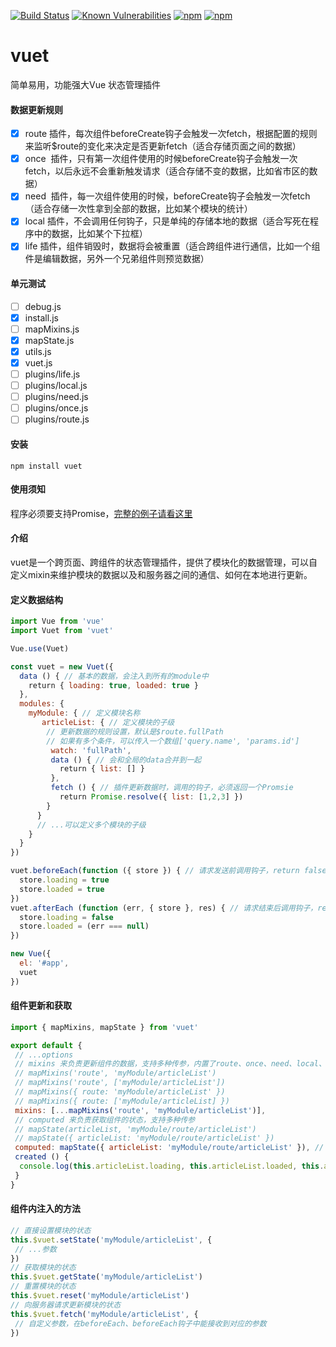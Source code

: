 [![Build Status](https://travis-ci.org/medevicex/vuet.svg?branch=master)](https://travis-ci.org/medevicex/vuet)
[![Known Vulnerabilities](https://snyk.io/test/npm/vuet/badge.svg)](https://snyk.io/test/npm/vuet)
[![npm](https://img.shields.io/npm/v/vuet.svg?style=flat-square)](https://www.npmjs.com/package/vuet) 
[![npm](https://img.shields.io/npm/dt/vuet.svg?style=flat-square)](https://www.npmjs.com/package/vuet)

# vuet
简单易用，功能强大Vue 状态管理插件
#### 数据更新规则
- [x]  route 插件，每次组件beforeCreate钩子会触发一次fetch，根据配置的规则来监听$route的变化来决定是否更新fetch（适合存储页面之间的数据）
- [x]  once  插件，只有第一次组件使用的时候beforeCreate钩子会触发一次fetch，以后永远不会重新触发请求（适合存储不变的数据，比如省市区的数据）
- [x]  need  插件，每一次组件使用的时候，beforeCreate钩子会触发一次fetch（适合存储一次性拿到全部的数据，比如某个模块的统计）
- [x]  local 插件，不会调用任何钩子，只是单纯的存储本地的数据（适合写死在程序中的数据，比如某个下拉框）
- [x]  life  插件，组件销毁时，数据将会被重置（适合跨组件进行通信，比如一个组件是编辑数据，另外一个兄弟组件则预览数据）

#### 单元测试
- [ ] debug.js
- [x] install.js
- [ ] mapMixins.js
- [x] mapState.js
- [x] utils.js
- [x] vuet.js
- [ ] plugins/life.js
- [ ] plugins/local.js
- [ ] plugins/need.js
- [ ] plugins/once.js
- [ ] plugins/route.js

#### 安装
```
npm install vuet
```

#### 使用须知
程序必须要支持Promise，[完整的例子请看这里](https://github.com/medevicex/vuet/tree/master/examples)

#### 介绍
vuet是一个跨页面、跨组件的状态管理插件，提供了模块化的数据管理，可以自定义mixin来维护模块的数据以及和服务器之间的通信、如何在本地进行更新。

#### 定义数据结构
```javascript
import Vue from 'vue'
import Vuet from 'vuet'

Vue.use(Vuet)

const vuet = new Vuet({
  data () { // 基本的数据，会注入到所有的module中
    return { loading: true, loaded: true }
  },
  modules: {
    myModule: { // 定义模块名称
       articleList: { // 定义模块的子级
        // 更新数据的规则设置，默认是$route.fullPath
        // 如果有多个条件，可以传入一个数组['query.name', 'params.id']
         watch: 'fullPath',
         data () { // 会和全局的data合并到一起
           return { list: [] }
         },
         fetch () { // 插件更新数据时，调用的钩子，必须返回一个Promsie
           return Promise.resolve({ list: [1,2,3] })
        }
      }
      // ...可以定义多个模块的子级
    }
  }
})

vuet.beforeEach(function ({ store }) { // 请求发送前调用钩子，return false 则取消本次请求
  store.loading = true
  store.loaded = true
})
vuet.afterEach (function (err, { store }, res) { // 请求结束后调用钩子，return false 则取消更新数据
  store.loading = false
  store.loaded = (err === null)
})

new Vue({
  el: '#app',
  vuet
})

```

#### 组件更新和获取
```javascript
import { mapMixins, mapState } from 'vuet'

export default {
 // ...options
 // mixins 来负责更新组件的数据，支持多种传参，内置了route、once、need、local、life 这几种常见的数据更新规则
 // mapMixins('route', 'myModule/articleList')
 // mapMixins('route', ['myModule/articleList'])
 // mapMixins({ route: 'myModule/articleList' })
 // mapMixins({ route: ['myModule/articleList] })
 mixins: [...mapMixins('route', 'myModule/articleList')],
 // computed 来负责获取组件的状态，支持多种传参
 // mapState(articleList, 'myModule/route/articleList')
 // mapState({ articleList: 'myModule/route/articleList' })
 computed: mapState({ articleList: 'myModule/route/articleList' }), // 使用键值的方式，和数据进行连接
 created () {
  console.log(this.articleList.loading, this.articleList.loaded, this.articleList.list)
 }
}

```
#### 组件内注入的方法
```javascript
// 直接设置模块的状态
this.$vuet.setState('myModule/articleList', {
 // ...参数
})
// 获取模块的状态
this.$vuet.getState('myModule/articleList')
// 重置模块的状态
this.$vuet.reset('myModule/articleList')
// 向服务器请求更新模块的状态
this.$vuet.fetch('myModule/articleList', {
 // 自定义参数，在beforeEach、beforeEach钩子中能接收到对应的参数
})
```
